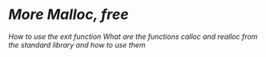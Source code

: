 # *More Malloc, free*
*How to use the exit function*
*What are the functions calloc and realloc from the standard library and how to use them*
